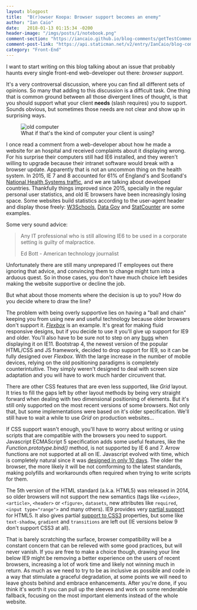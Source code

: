 ```yaml
---
layout: blogpost
title:  "B(r)owser Koopa: Browser support becomes an enemy"
author: "Ian Caio"
date:   2018-01-13 01:15:34 -0200
header-image: "/imgs/posts/1/notebook.png"
comment-section: "https://iancaio.github.io/blog-comments/getTestComments.json"
comment-post-link: "https://api.staticman.net/v2/entry/IanCaio/blog-comments/master/testcomments"
category: "Front-End"
---
```

I want to start writing on this blog talking about an issue that probably haunts every single front-end web-developer out there: _browser support_.

It's a very controversal discussion, where you can find all different sets of opinions. So many that adding to this discussion is a difficult task. One thing that is common ground between all those divergent lines of thought, is that you should support what your client **needs** (slash requires) you to support. Sounds obvious, but sometimes those needs are not clear and show up in surprising ways.

<figure class="center medium">
<img src="{{site.baseurl}}/imgs/posts/1/oldcomputer.jpeg" alt="old computer"/>
<figcaption>What if that's the kind of computer your client is using?</figcaption>
</figure>

I once read a comment from a web-developer about how he made a website for an hospital and received complaints about it displaying wrong. For his surprise their computers still had IE6 installed, and they weren't willing to upgrade because their intranet software would break with a browser update. Apparently that is not an uncommon thing on the health system. In 2015, IE 7 and 8 accounted for 61% of England's and Scotland's [National Health Systems traffic](https://www.linkedin.com/pulse/nhs-browser-statistics-mark-reynolds), and we are talking about developed countries. Thankfully things improved since 2015, specially in the regular personal user statistics, and old IE browsers have been increasingly losing space. Some websites build statistics according to the user-agent header and display those freely: [W3Schools](https://www.w3schools.com/browsers/default.asp), [Data Gov](https://data.gov.uk/data/site-usage#browsers_versions) and [StatCounter](http://gs.statcounter.com/) are some examples.

Some very sound advice:

> Any IT professional who is still allowing IE6 to be used in a corporate setting is guilty of malpractice.
>
> <span class="author">Ed Bott - American technology journalist</span>

Unfortunately there are still many unprepared IT employees out there ignoring that advice, and convincing them to change might turn into a arduous quest. So in those cases, you don't have much choice left besides making the website supportive or decline the job.

But what about those moments where the decision is up to you? How do you decide where to draw the line?

The problem with being overly supportive lies on having a "ball and chain" keeping you from using new and useful technology because older browsers don't support it. [_Flexbox_](https://css-tricks.com/snippets/css/a-guide-to-flexbox/) is an example. It's great for making fluid responsive designs, but if you decide to use it you'll give up support for IE9 and older. You'll also have to be sure not to step on any [bugs](https://caniuse.com/#search=flexbox) when displaying it on IE11. Bootstrap 4, the newest version of the popular HTML/CSS and JS framework, decided to drop support for IE9, so it can be fully designed over _Flexbox_. With the large increase in the number of mobile devices, relying on the old positioning paradigms is completely counterintuitive. They simply weren't designed to deal with screen size adaptation and you will have to work much harder circunvent that.

There are other CSS features that are even less supported, like _Grid_ layout. It tries to fill the gaps left by other layout methods by being very straight forward when dealing with two dimensional positioning of elements. But it's still only supported on the most recent versions of some browsers. Not only that, but some implementations were based on it's older specification. We'll still have to wait a while to use _Grid_ on production websites...

If CSS support wasn't enough, you'll have to worry about writing or using scripts that are compatible with the browsers you need to support. Javascript ECMAScript 5 specification adds some useful features, like the _Function.prototype.bind()_ method, is not supported by IE 6 and 7. Arrow functions are not supported at all on IE. Javascript evolved with time, which is completely natural since it was [designed in only 10 days](https://www.jwz.org/blog/2010/10/every-day-i-learn-something-new-and-stupid/#comment-1021). The older the browser, the more likely it will be not comforming to the latest standards, making polyfills and workarounds often required when trying to write scripts for them.

The 5th version of the HTML standard (a.k.a. HTML5) was released in 2014, so older browsers will not support the new semantics (tags like `<video>`, `<article>`, `<header>` or `<figure>`, `datasets`, new attributes like `required`, `<input type="range">` and many others). IE9 provides very [partial support](https://html5test.com/compare/browser/ie-9.html) for HTML5. It also gives partial [support to CSS3](https://www.impressivewebs.com/css3-support-ie9/) properties, but some like `text-shadow`, `gradient` and `transitions` are left out (IE versions below 9 don't support CSS3 at all).

That is barely scratching the surface, browser compatibility will be a constant concern that can be relieved with some good practices, but will never vanish. If you are free to make a choice though, drawing your line below IE9 might be removing a better experience on the users of recent browsers, increasing a lot of work time and likely not winning much in return. As much as we need to try to be as inclusive as possible and code in a way that stimulate a graceful degradation, at some points we will need to leave ghosts behind and embrace enhancements. After you're done, if you think it's worth it you can pull up the sleeves and work on some renderable fallback, focusing on the most important elements instead of the whole website.
